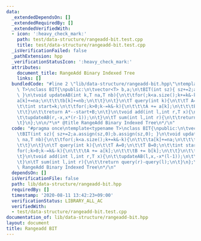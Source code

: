 ```yaml
---
data:
  _extendedDependsOn: []
  _extendedRequiredBy: []
  _extendedVerifiedWith:
  - icon: ':heavy_check_mark:'
    path: test/data-structure/rangeadd-bit.test.cpp
    title: test/data-structure/rangeadd-bit.test.cpp
  _isVerificationFailed: false
  _pathExtension: hpp
  _verificationStatusIcon: ':heavy_check_mark:'
  attributes:
    document_title: RangeAdd Binary Indexed Tree
    links: []
  bundledCode: "#line 2 \"lib/data-structure/rangeadd-bit.hpp\"\ntemplate<typename\
    \ T>\nclass BIT{\npublic:\n\tvector<T> b,a;\n\tBIT(int sz){ sz+=2;a.assign(sz,0);b.assign(sz,0);\
    \ }\n\tvoid updateAB(int k,T na,T nb){\n\t\tfor(;k<a.size();k+=k&-k){\n\t\t\t\
    a[k]+=na;\n\t\t\tb[k]+=nb;\n\t\t}\n\t}\n\tT query(int k){\n\t\tT A=0;\n\t\tT B=0;\n\
    \t\tint start=k;\n\t\tfor(;k>0;k-=k&-k){\n\t\t\tA += a[k];\n\t\t\tB += b[k];\n\
    \t\t}\n\t\treturn A*--start+B;\n\t}\n\tvoid add(int l,int r,T x){\n\t\tupdateAB(l,x,-x*(l-1));\n\
    \t\tupdateAB(r,-x,x*(r-1));\n\t}\n\tT sum(int l,int r){\n\t\treturn query(r)-query(l);\n\
    \t}\n};\n\n/*\n* @title RangeAdd Binary Indexed Tree\n*/\n"
  code: "#pragma once\ntemplate<typename T>\nclass BIT{\npublic:\n\tvector<T> b,a;\n\
    \tBIT(int sz){ sz+=2;a.assign(sz,0);b.assign(sz,0); }\n\tvoid updateAB(int k,T\
    \ na,T nb){\n\t\tfor(;k<a.size();k+=k&-k){\n\t\t\ta[k]+=na;\n\t\t\tb[k]+=nb;\n\
    \t\t}\n\t}\n\tT query(int k){\n\t\tT A=0;\n\t\tT B=0;\n\t\tint start=k;\n\t\t\
    for(;k>0;k-=k&-k){\n\t\t\tA += a[k];\n\t\t\tB += b[k];\n\t\t}\n\t\treturn A*--start+B;\n\
    \t}\n\tvoid add(int l,int r,T x){\n\t\tupdateAB(l,x,-x*(l-1));\n\t\tupdateAB(r,-x,x*(r-1));\n\
    \t}\n\tT sum(int l,int r){\n\t\treturn query(r)-query(l);\n\t}\n};\n\n/*\n* @title\
    \ RangeAdd Binary Indexed Tree\n*/\n"
  dependsOn: []
  isVerificationFile: false
  path: lib/data-structure/rangeadd-bit.hpp
  requiredBy: []
  timestamp: '2020-08-11 13:42:23+09:00'
  verificationStatus: LIBRARY_ALL_AC
  verifiedWith:
  - test/data-structure/rangeadd-bit.test.cpp
documentation_of: lib/data-structure/rangeadd-bit.hpp
layout: document
title: Rangeadd BIT
---
```

